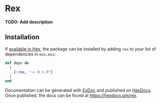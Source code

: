 # Rex

**TODO: Add description**

## Installation

If [available in Hex](https://hex.pm/docs/publish), the package can be installed
by adding `rex` to your list of dependencies in `mix.exs`:

```elixir
def deps do
  [
    {:rex, "~> 0.1.0"}
  ]
end
```

Documentation can be generated with [ExDoc](https://github.com/elixir-lang/ex_doc)
and published on [HexDocs](https://hexdocs.pm). Once published, the docs can
be found at <https://hexdocs.pm/rex>.

